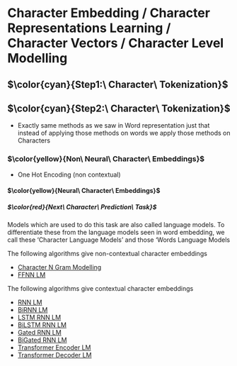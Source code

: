 # Character Embedding / Character Representations Learning / Character Vectors / Character Level Modelling

## $\color{cyan}{Step1:\ Character\ Tokenization}$


## $\color{cyan}{Step2:\ Character\ Tokenization}$
  - Exactly same methods as we saw in Word representation just that instead of applying those methods on words we apply those methods on Characters

### $\color{yellow}{Non\ Neural\ Character\ Embeddings}$
  - One Hot Encoding (non contextual)

#### $\color{yellow}{Neural\ Character\ Embeddings}$

##### $\color{red}{Next\ Character\ Prediction\ Task}$
Models which are used to do this task are also called language models. To differentiate these from the language models seen in word embedding, we call these ‘Character Language Models’ and those ‘Words Language Models

The following algorithms give non-contextual character embeddings
- <ins> Character N Gram Modelling </ins>
- <ins> FFNN LM </ins>

The following algorithms give contextual character embeddings
- <ins> RNN LM </ins>
- <ins> BiRNN LM </ins>
- <ins> LSTM RNN LM </ins>
- <ins> BiLSTM RNN LM </ins>
- <ins> Gated RNN LM </ins>
- <ins> BiGated RNN LM </ins>
- <ins> Transformer Encoder LM </ins>
- <ins> Transformer Decoder LM </ins>
